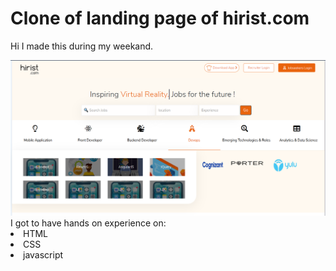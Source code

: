 # Clone of landing page of hirist.com
Hi I made this  during my weekand.

<img src="https://github.com/mohitk30/hirist.com-clone/blob/main/images/proj3img.PNG" alt="image">
<br>I got to have hands on experience on:
<li>HTML
<li>CSS
<li>javascript
 
